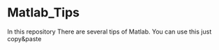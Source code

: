 # Matlab_Tips
In this repository There are several tips of Matlab. You can use this just copy&amp;paste
